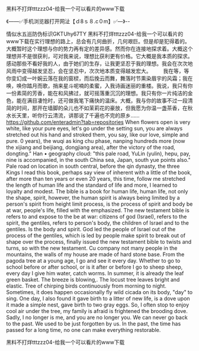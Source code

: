黑料不打烊tttzzz04-给我一个可以看片的www下载

《——✅手机浏览器打开网沚【ｄ8ｓ８.c０m】✅—》--

情似水五巡防伪标识GKTUhy67TY
黑料不打烊tttzzz04-给我一个可以看片的www下载在实行理想的路上，总会有几何曲折，几何艰巨。但是却是犯得着的。大概暂时这个理想与你的势力再有定的差异感。然而你在连接地探求着。大概这个理想并不是很获利，可对我来说，理想比获利更有价格。它大概是我本质的探求。感动那些不看好我的人，由于她们的生存，让我更坚忍于我的理想。我会在次次地风雨中变得越发坚忍，会在坚忍中，次次地本质变得越发宏大。
　　我在等，等你变幻成一叶婉云落在我的窗棂，而后挽云而舞，舞落时节熏染眉宇的风霜；我在唤，唤你踏月而歌，捎来星斗呢喃的柔蜜，入我诗画迷丽的重楼。我说，我只有你一份素简的芳香，能在和风拂过，就可摇落重沉沉的理想。我只有你一片纯洁的金色，能在满目凄怆时，还可做我笔下痛快的温床。大概，我与你的故事不过一段清简的时间，那开在墙脚的朵儿也不如茉莉花的豪放，但我愿为你温一盏茶香，在秋水长天里，听你行云清流，讲那说了千遍也不完的原乡……
https://github.com/enteradmin?tab=repositories
When flowers open is very white, like your pure eyes, let's go under the setting sun, you are always stretched out his hand and stroked them, you say, like our love, simple and pure.
0 years), the wuqi as king chu phase, nanping hundreds more (now the xijiang and beijiang, dongjiang area), after the victory of the road, dongting."
Han • geography cloud: "this pale road, YuLin (yulin), hepu, pay, nine is accompanied, in the south China sea, Japan, south yue points also."
Pale road on location in south central, before the qin dynasty, the three Kings
I read this book, perhaps say view of inherent with a little of the book, after more than ten years or even 20 years, this time, follow me stretched the length of human life and the standard of life and more, I learned to loyalty and modest.
The bible is a book for human life, human life, not only the shape, spirit, however, the human spirit is always being limited by a person's spirit from height limit process, is the process of spirit and body be at war, people's life, filled with the emphasized. The new testament bible is refers to and expose to the be at war: citizens of god (Israel), refers to the spirit, the gentiles, refers to person's body, the children of Israel and to the gentiles. Is the body and spirit. God led the people of Israel out of the process of the gentiles, which is led by people make spirit to break out of shape over the process, finally issued the new testament bible to twists and turns, so with the new testament.
Cu company not many people in the mountains, the walls of my house are made of hard stone base.
From the pagoda tree at a young age, I go and see it every day.
Whether to go to school before or after school, or is it after or before I go to sheep sheep, every day I give him water, catch worms.
In summer, it is already the leaf green basket.
The breeze is blowing,.
The locust tree leaves bright and elastic.
Tree of chirping birds continuously from morning to night.
Sometimes, it does happen occasionally fly wild cicada on its body, "day" to sing.
One day, I also found it gave birth to a litter of new life, is a dove upon it made a simple nest, gave birth to two gray eggs.
So, I often stop to enjoy cool air under the tree, my family is afraid is frightened the brooding dove.
Sadly, I no longer is me, and you are no longer you.
We can never go back to the past.
We used to be just forgotten by us.
In the past, the time has passed for a long time, no one can make everything restorable.




黑料不打烊tttzzz04-给我一个可以看片的www下载
